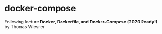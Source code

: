 # docker-compose

Following lecture **Docker, Dockerfile, and Docker-Compose (2020 Ready!)** by Thomas Wiesner
